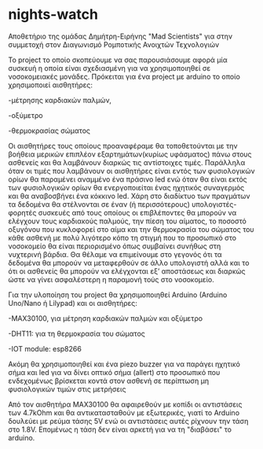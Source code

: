 # nights-watch
Αποθετήριο της ομάδας Δημήτρη-Ειρήνης "Mad Scientists" για στην συμμετοχή στον Διαγωνισμό Ρομποτικής Ανοιχτών Τεχνολογιών

   To project το οποίο σκοπεύουμε να σας παρουσιάσουμε αφορά μία συσκευή η οποία είναι σχεδιασμένη για να χρησιμοποιηθεί  σε νοσοκομειακές μονάδες. Πρόκειται για ένα project με arduino το οποίο χρησιμοποιεί αισθητήρες:
   
   -μέτρησης καρδιακών παλμών,
   
   -οξύμετρο 
   
   -θερμοκρασίας σώματος
   
   Οι αισθητήρες τους οποίους προαναφέραμε θα τοποθετούνται με την βοήθεια μερικών επιπλέον εξαρτημάτων(κυρίως υφάσματος) πάνω στους ασθενείς και θα λαμβάνουν διαρκώς τις αντίστοιχες τιμές. Παράλληλα όταν οι τιμές που λαμβάνουν οι αισθητήρες είναι εντός των φυσιολογικών ορίων θα παραμένει αναμμένο ένα πράσινο led ενώ όταν θα είναι εκτός των φυσιολογικών ορίων θα ενεργοποιείται ένας ηχητικός συναγερμός και θα αναβοσβήνει ένα κόκκινο led.
  Χάρη στο διαδίκτυο των πραγμάτων τα δεδομένα θα στέλνονται σε έναν (ή περισσότερους) υπολογιστές- φορητές συσκευές από τους οποίους οι επιβλέποντες θα μπορούν να ελέγχουν τους καρδιακούς παλμούς, την πίεση του αίματος, το ποσοστό οξυγόνου που κυκλοφορεί στο αίμα και την θερμοκρασία του σώματος του κάθε ασθενή με πολύ λιγότερο κόπο τη στιγμή που το προσωπικό στο νοσοκομείο θα είναι περιορισμένο όπως συμβαίνει συνήθως στη νυχτερινή βάρδια. 
  Θα θέλαμε να επιμείνουμε στο γεγονός ότι τα δεδομένα θα μπορούν να μεταφερθούν σε άλλο υπολογιστή αλλά και το ότι οι ασθενείς θα μπορούν να ελέγχονται εξ’ αποστάσεως και διαρκώς ώστε να γίνει ασφαλέστερη η παραμονή τούς στο νοσοκομείο.    
 
Για την υλοποίηση του project θα χρησιμοποιηθεί Arduino (Arduino Uno/Nano ή Lilypad) και οι αισθητήρες:

-MAX30100, για μέτρηση καρδιακών παλμών και οξύμετρο 

-DHT11: για τη θερμοκρασία του σώματος 

-IOT module: esp8266 

Ακόμη θα χρησιμοποιηθεί και ένα piezo buzzer για να παράγει ηχητικό σήμα και led για να δίνει οπτικό σήμα (allert) στο προσωπικό που ενδεχομένως βρίσκεται κοντά στον ασθενή σε περίπτωση μη φυσιολογικών τιμών στις μετρήσεις

Από τον αισθητήρα ΜΑΧ30100 θα αφαιρεθούν με κοπίδι οι αντιστάσεις των 4.7kOhm και θα αντικατασταθούν με εξωτερικές, γιατί το Arduino δουλεύει με ρεύμα τάσης 5V ενώ οι αντιστάσεις αυτές ρίχνουν την τάση στο 1.8V.
Επομένως η τάση δεν είναι αρκετή για να τη "διαβάσει" το arduino. 
